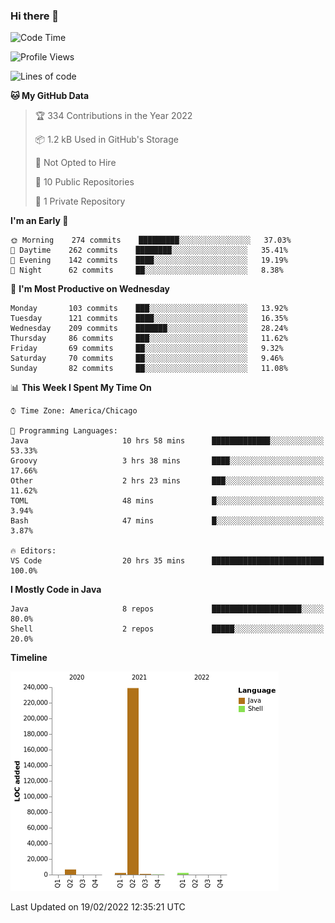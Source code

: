 ### Hi there 👋


<!--START_SECTION:waka-->
![Code Time](http://img.shields.io/badge/Code%20Time-2%2C082%20hrs%2051%20mins-blue)

![Profile Views](http://img.shields.io/badge/Profile%20Views-0-blue)

![Lines of code](https://img.shields.io/badge/From%20Hello%20World%20I%27ve%20Written-251%20Thousand%20lines%20of%20code-blue)

**🐱 My GitHub Data** 

> 🏆 334 Contributions in the Year 2022
 > 
> 📦 1.2 kB Used in GitHub's Storage 
 > 
> 🚫 Not Opted to Hire
 > 
> 📜 10 Public Repositories 
 > 
> 🔑 1 Private Repository 
 > 
**I'm an Early 🐤** 

```text
🌞 Morning    274 commits    █████████░░░░░░░░░░░░░░░░   37.03% 
🌆 Daytime    262 commits    ████████░░░░░░░░░░░░░░░░░   35.41% 
🌃 Evening    142 commits    ████░░░░░░░░░░░░░░░░░░░░░   19.19% 
🌙 Night      62 commits     ██░░░░░░░░░░░░░░░░░░░░░░░   8.38%

```
📅 **I'm Most Productive on Wednesday** 

```text
Monday       103 commits    ███░░░░░░░░░░░░░░░░░░░░░░   13.92% 
Tuesday      121 commits    ████░░░░░░░░░░░░░░░░░░░░░   16.35% 
Wednesday    209 commits    ███████░░░░░░░░░░░░░░░░░░   28.24% 
Thursday     86 commits     ███░░░░░░░░░░░░░░░░░░░░░░   11.62% 
Friday       69 commits     ██░░░░░░░░░░░░░░░░░░░░░░░   9.32% 
Saturday     70 commits     ██░░░░░░░░░░░░░░░░░░░░░░░   9.46% 
Sunday       82 commits     ██░░░░░░░░░░░░░░░░░░░░░░░   11.08%

```


📊 **This Week I Spent My Time On** 

```text
⌚︎ Time Zone: America/Chicago

💬 Programming Languages: 
Java                     10 hrs 58 mins      █████████████░░░░░░░░░░░░   53.33% 
Groovy                   3 hrs 38 mins       ████░░░░░░░░░░░░░░░░░░░░░   17.66% 
Other                    2 hrs 23 mins       ███░░░░░░░░░░░░░░░░░░░░░░   11.62% 
TOML                     48 mins             █░░░░░░░░░░░░░░░░░░░░░░░░   3.94% 
Bash                     47 mins             █░░░░░░░░░░░░░░░░░░░░░░░░   3.87%

🔥 Editors: 
VS Code                  20 hrs 35 mins      █████████████████████████   100.0%

```

**I Mostly Code in Java** 

```text
Java                     8 repos             ████████████████████░░░░░   80.0% 
Shell                    2 repos             █████░░░░░░░░░░░░░░░░░░░░   20.0%

```


**Timeline**

![Chart not found](https://raw.githubusercontent.com/powercasgamer/powercasgamer/master/charts/bar_graph.png) 


 Last Updated on 19/02/2022 12:35:21 UTC
<!--END_SECTION:waka-->

